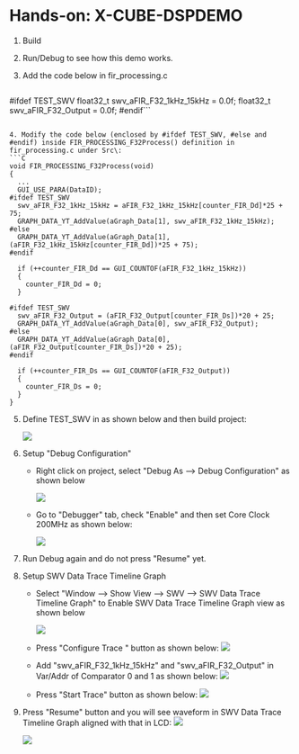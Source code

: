 # Hands-on: X-CUBE-DSPDEMO

1. Build

2. Run/Debug to see how this demo works.

3. Add the code below in fir_processing.c

   ```C
#ifdef TEST_SWV
   float32_t swv_aFIR_F32_1kHz_15kHz = 0.0f;
   float32_t swv_aFIR_F32_Output = 0.0f;
   #endif```
   ```
   
4. Modify the code below (enclosed by #ifdef TEST_SWV, #else and #endif) inside FIR_PROCESSING_F32Process() definition in fir_processing.c under Src\:
   ```C
void FIR_PROCESSING_F32Process(void)
{ 
     ...
     GUI_USE_PARA(DataID);
#ifdef TEST_SWV
     swv_aFIR_F32_1kHz_15kHz = aFIR_F32_1kHz_15kHz[counter_FIR_Dd]*25 + 75;
     GRAPH_DATA_YT_AddValue(aGraph_Data[1], swv_aFIR_F32_1kHz_15kHz);
   #else
     GRAPH_DATA_YT_AddValue(aGraph_Data[1], (aFIR_F32_1kHz_15kHz[counter_FIR_Dd])*25 + 75);
   #endif

     if (++counter_FIR_Dd == GUI_COUNTOF(aFIR_F32_1kHz_15kHz))
     {
       counter_FIR_Dd = 0;
     }

   #ifdef TEST_SWV
     swv_aFIR_F32_Output = (aFIR_F32_Output[counter_FIR_Ds])*20 + 25;
     GRAPH_DATA_YT_AddValue(aGraph_Data[0], swv_aFIR_F32_Output);
#else
     GRAPH_DATA_YT_AddValue(aGraph_Data[0], (aFIR_F32_Output[counter_FIR_Ds])*20 + 25);
   #endif

     if (++counter_FIR_Ds == GUI_COUNTOF(aFIR_F32_Output))
     {
       counter_FIR_Ds = 0;
     }
   }
   ```

5. Define TEST_SWV in as shown below and then build project:

   ![](../../docs/imgs/hands-on/x-cube-dspdemo_define_TEST_SWV.png)
   
6. Setup "Debug Configuration"

   * Right click on project, select "Debug As --> Debug Configuration" as shown below
     
     ![](../../docs/imgs/hands-on/x-cube-dspdemo_debug_configurations.png)
     
   * Go to "Debugger" tab, check "Enable" and then set Core Clock 200MHz as shown below:
     
     ![](../../docs/imgs/hands-on/x-cube-dspdemo_debug_configurations_swv.png)
     

   

7. Run Debug again and do not press "Resume" yet.

8. Setup SWV Data Trace Timeline Graph

   * Select "Window --> Show View --> SWV --> SWV Data Trace Timeline Graph" to Enable SWV Data Trace Timeline Graph view as shown below

     ![](../../docs/imgs/hands-on/x-cube-dspdemo_swv_data_trace_timeline_graph.png)

   * Press "Configure Trace " button as shown below:
     ![](../../docs/imgs/hands-on/x-cube-dspdemo_swv_data_trace_timeline_graph_config.png)

   * Add "swv_aFIR_F32_1kHz_15kHz" and "swv_aFIR_F32_Output" in Var/Addr of Comparator 0 and 1 as shown below:
     ![](../../docs/imgs/hands-on/x-cube-dspdemo_swv_data_trace_timeline_graph_add_var.png)

   * Press "Start Trace" button as shown below:
     ![](../../docs/imgs/hands-on/x-cube-dspdemo_swv_data_trace_timeline_graph_start-trace.png)

9. Press "Resume" button and you will see waveform in SWV Data Trace Timeline Graph aligned with that in LCD:
   ![](../../docs/imgs/hands-on/x-cube-dspdemo_swv_data_trace_timeline_graph_resume.png)
   

   ![](../../docs/imgs/hands-on/x-cube-dspdemo_swv_data_trace_timeline_graph_waveform.png)


